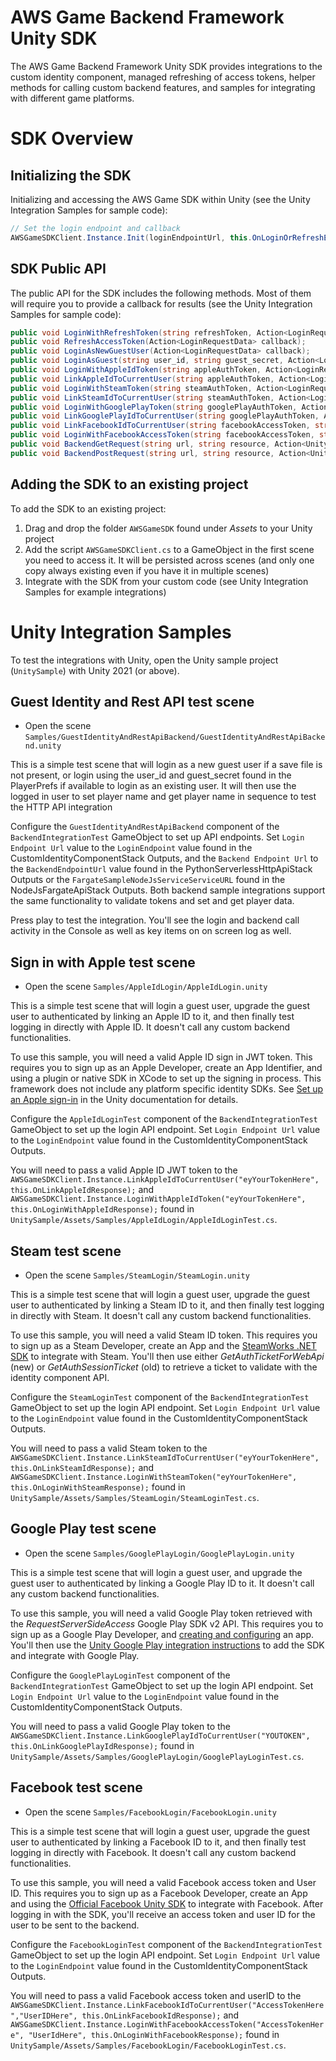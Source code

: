 # AWS Game Backend Framework Unity SDK

The AWS Game Backend Framework Unity SDK provides integrations to the custom identity component, managed refreshing of access tokens, helper methods for calling custom backend features, and samples for integrating with different game platforms.

# SDK Overview

## Initializing the SDK

Initializing and accessing the AWS Game SDK within Unity (see the Unity Integration Samples for sample code):

```csharp
// Set the login endpoint and callback
AWSGameSDKClient.Instance.Init(loginEndpointUrl, this.OnLoginOrRefreshError);
```

## SDK Public API

The public API for the SDK includes the following methods. Most of them will require you to provide a callback for results (see the Unity Integration Samples for sample code):

```csharp
public void LoginWithRefreshToken(string refreshToken, Action<LoginRequestData> callback);
public void RefreshAccessToken(Action<LoginRequestData> callback);
public void LoginAsNewGuestUser(Action<LoginRequestData> callback);
public void LoginAsGuest(string user_id, string guest_secret, Action<LoginRequestData> callback);
public void LoginWithAppleIdToken(string appleAuthToken, Action<LoginRequestData> callback);
public void LinkAppleIdToCurrentUser(string appleAuthToken, Action<LoginRequestData> callback);
public void LoginWithSteamToken(string steamAuthToken, Action<LoginRequestData> callback);
public void LinkSteamIdToCurrentUser(string steamAuthToken, Action<LoginRequestData> callback);
public void LoginWithGooglePlayToken(string googlePlayAuthToken, Action<LoginRequestData> callback);
public void LinkGooglePlayIdToCurrentUser(string googlePlayAuthToken, Action<LoginRequestData> callback);
public void LinkFacebookIdToCurrentUser(string facebookAccessToken, string facebookUserId, Action<LoginRequestData> callback)
public void LoginWithFacebookAccessToken(string facebookAccessToken, string facebookUserId, Action<LoginRequestData> callback)
public void BackendGetRequest(string url, string resource, Action<UnityWebRequest> callback, Dictionary<string, string> getParameters = null)
public void BackendPostRequest(string url, string resource, Action<UnityWebRequest> callback, string body)
```

## Adding the SDK to an existing project

To add the SDK to an existing project:

1. Drag and drop the folder `AWSGameSDK` found under _Assets_ to your Unity project
2. Add the script `AWSGameSDKClient.cs` to a GameObject in the first scene you need to access it. It will be persisted across scenes (and only one copy always existing even if you have it in multiple scenes)
3. Integrate with the SDK from your custom code (see Unity Integration Samples for example integrations)

# Unity Integration Samples

To test the integrations with Unity, open the Unity sample project (`UnitySample`) with Unity 2021 (or above).

## Guest Identity and Rest API test scene

* Open the scene `Samples/GuestIdentityAndRestApiBackend/GuestIdentityAndRestApiBackend.unity`

This is a simple test scene that will login as a new guest user if a save file is not present, or login using the user_id and guest_secret found in the PlayerPrefs if available to login as an existing user. It will then use the logged in user to set player name and get player name in sequence to test the HTTP API integration

Configure the `GuestIdentityAndRestApiBackend` component of the `BackendIntegrationTest` GameObject to set up API endpoints. Set `Login Endpoint Url` value to the `LoginEndpoint` value found in the CustomIdentityComponentStack Outputs, and the `Backend Endpoint Url` to the `BackendEndpointUrl` value found in the PythonServerlessHttpApiStack Outputs or the `FargateSampleNodeJsServiceServiceURL` found in the NodeJsFargateApiStack Outputs. Both backend sample integrations support the same functionality to validate tokens and set and get player data.

Press play to test the integration. You'll see the login and backend call activity in the Console as well as key items on on screen log as well.

## Sign in with Apple test scene

* Open the scene `Samples/AppleIdLogin/AppleIdLogin.unity`

This is a simple test scene that will login a guest user, upgrade the guest user to authenticated by linking an Apple ID to it, and then finally test logging in directly with Apple ID. It doesn't call any custom backend functionalities.

To use this sample, you will need a valid Apple ID sign in JWT token. This requires you to sign up as an Apple Developer, create an App Identifier, and using a plugin or native SDK in XCode to set up the signing in process. This framework does not include any platform specific identity SDKs. See [Set up an Apple sign-in](https://docs.unity.com/authentication/en/manual/set-up-apple-signin) in the Unity documentation for details.

Configure the `AppleIdLoginTest` component of the `BackendIntegrationTest` GameObject to set up the login API endpoint. Set `Login Endpoint Url` value to the `LoginEndpoint` value found in the CustomIdentityComponentStack Outputs.

You will need to pass a valid Apple ID JWT token to the `AWSGameSDKClient.Instance.LinkAppleIdToCurrentUser("eyYourTokenHere", this.OnLinkAppleIdResponse);` and `AWSGameSDKClient.Instance.LoginWithAppleIdToken("eyYourTokenHere", this.OnLoginWithAppleIdResponse);` found in `UnitySample/Assets/Samples/AppleIdLogin/AppleIdLoginTest.cs`.

## Steam test scene

* Open the scene `Samples/SteamLogin/SteamLogin.unity`

This is a simple test scene that will login a guest user, upgrade the guest user to authenticated by linking a Steam ID to it, and then finally test logging in directly with Steam. It doesn't call any custom backend functionalities.

To use this sample, you will need a valid Steam ID token. This requires you to sign up as a Steam Developer, create an App and the [SteamWorks .NET SDK](https://steamworks.github.io/) to integrate with Steam. You'll then use either _GetAuthTicketForWebApi_ (new) or _GetAuthSessionTicket_ (old) to retrieve a ticket to validate with the identity component API.

Configure the `SteamLoginTest` component of the `BackendIntegrationTest` GameObject to set up the login API endpoint. Set `Login Endpoint Url` value to the `LoginEndpoint` value found in the CustomIdentityComponentStack Outputs.

You will need to pass a valid Steam token to the `AWSGameSDKClient.Instance.LinkSteamIdToCurrentUser("eyYourTokenHere", this.OnLinkSteamIdResponse);` and `AWSGameSDKClient.Instance.LoginWithSteamToken("eyYourTokenHere", this.OnLoginWithSteamResponse);` found in `UnitySample/Assets/Samples/SteamLogin/SteamLoginTest.cs`.

## Google Play test scene

* Open the scene `Samples/GooglePlayLogin/GooglePlayLogin.unity`

This is a simple test scene that will login a guest user, and upgrade the guest user to authenticated by linking a Google Play ID to it. It doesn't call any custom backend functionalities.

To use this sample, you will need a valid Google Play token retrieved with the _RequestServerSideAccess_ Google Play SDK v2 API. This requires you to sign up as a Google Play Developer, and [creating and configuring](https://developers.google.com/games/services/console/enabling) an app. You'll then use the [Unity Google Play integration instructions](https://docs.unity.com/authentication/en-us/manual/platform-signin-google-play-games) to add the SDK and integrate with Google Play.

Configure the `GooglePlayLoginTest` component of the `BackendIntegrationTest` GameObject to set up the login API endpoint. Set `Login Endpoint Url` value to the `LoginEndpoint` value found in the CustomIdentityComponentStack Outputs.

You will need to pass a valid Google Play token to the `AWSGameSDKClient.Instance.LinkGooglePlayIdToCurrentUser("YOUTOKEN", this.OnLinkGooglePlayIdResponse);` found in `UnitySample/Assets/Samples/GooglePlayLogin/GooglePlayLoginTest.cs`.

## Facebook test scene

* Open the scene `Samples/FacebookLogin/FacebookLogin.unity`

This is a simple test scene that will login a guest user, upgrade the guest user to authenticated by linking a Facebook ID to it, and then finally test logging in directly with Facebook. It doesn't call any custom backend functionalities.

To use this sample, you will need a valid Facebook access token and User ID. This requires you to sign up as a Facebook Developer, create an App and using the [Official Facebook Unity SDK](https://developers.facebook.com/docs/unity/) to integrate with Facebook. After logging in with the SDK, you'll receive an access token and user ID for the user to be sent to the backend.

Configure the `FacebookLoginTest` component of the `BackendIntegrationTest` GameObject to set up the login API endpoint. Set `Login Endpoint Url` value to the `LoginEndpoint` value found in the CustomIdentityComponentStack Outputs.

You will need to pass a valid Facebook access token and userID to the `AWSGameSDKClient.Instance.LinkFacebookIdToCurrentUser("AccessTokenHere","UserIDHere", this.OnLinkFacebookIdResponse);` and `AWSGameSDKClient.Instance.LoginWithFacebookAccessToken("AccessTokenHere", "UserIdHere", this.OnLoginWithFacebookResponse);` found in `UnitySample/Assets/Samples/FacebookLogin/FacebookLoginTest.cs`.




